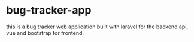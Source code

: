 # bug-tracker-app
this is a bug tracker web application built with laravel for the backend api, vue and bootstrap for frontend.
